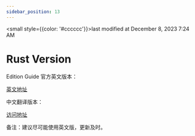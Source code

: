 ```yaml
---
sidebar_position: 13
---
```

    
<small style={{color: '#cccccc'}}>last modified at December 8, 2023 7:24 AM</small>
# Rust Version

Edition Guide 官方英文版本：

[英文地址](https://doc.rust-lang.org/edition-guide/)

中文翻译版本：

[访问地址](https://erasin.wang/books/edition-guide-cn/)

备注：建议尽可能使用英文版，更新及时。

      